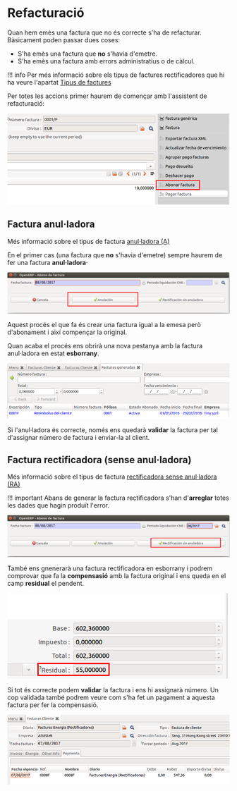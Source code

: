 # Refacturació

Quan hem emès una factura que no és correcte s'ha de refacturar. Bàsicament poden
passar dues coses:

  * S'ha emès una factura que **no** s'havia d'emetre.
  * S'ha emès una factura amb errors administratius o de càlcul.

!!! info
    Per més informació sobre els tipus de factures rectificadores que hi ha
    veure l'apartat [Tipus de factures](tipos_facturas)

Per totes les accions primer haurem de començar amb l'assistent de refacturació:

![](_static/refacturacion/boton_abonar.png)

## Factura anul·ladora

Més informació sobre el tipus de factura [anul·ladora (A)](tipos_facturas.md#anulladora-a)

En el primer cas (una factura que **no** s'havia d'emetre) sempre haurem de fer
una factura **anul·ladora**·

![](_static/refacturacion/boton_anular.png)

Aquest procés el que fa és crear una factura igual a la emesa però d'abonament i
així compençar la original.

Quan acaba el procés ens obrirà una nova pestanya amb la factura anul·ladora en
estat **esborrany**.

![](_static/refacturacion/tab_anuladora_generada.png)

Si l'anul·ladora és correcte, només ens quedarà **validar** la factura per tal
d'assignar número de factura i enviar-la al client.


## Factura rectificadora (sense anul·ladora)

Més informació sobre el tipus de factura [rectificadora sense anul·ladora (RA)](tipos_facturas.md#rectificadora-sense-anulladora-ra)

!!! important
    Abans de generar la factura rectificadora s'han d'**arreglar** totes les dades
    que hagin produït l'error.

![](_static/refacturacion/boton_rectificadora_sin_anuladora.png)

També ens gnenerarà una factura rectificadora en esborrany i podrem comprovar que
fa la **compensasió** amb la factura original i ens queda en el camp **residual**
el pendent.

![](_static/refacturacion/rectificadora_ra_residual.png)

Si tot és correcte podem **validar** la factura i ens hi assignarà número. Un
cop validada també podrem veure com s'ha fet un pagament a aquesta factura per
fer la compensasió.

![](_static/refacturacion/rectificadora_ra_payments.png)
